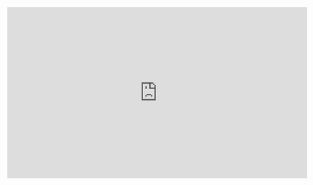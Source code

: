 <style>
  .image-border {
    border: 1px solid #ccc;
    padding: 10px;
  }
</style>
<iframe src="https://lumalabs.ai/embed/f916d080-3676-4f79-9f36-954074f43b31?mode=sparkles&background=%23ffffff&color=%23000000&showTitle=false&loadBg=true&logoPosition=top-right&infoPosition=top-left&cinematicVideo=undefined&showMenu=false" width="700" height="400" frameborder="0" title="luma embed" style="border: none;"></iframe>
<!-- <img class="image-border" src="/assets/images/me.jpg"  style="float: center;" width="260" /> -->

